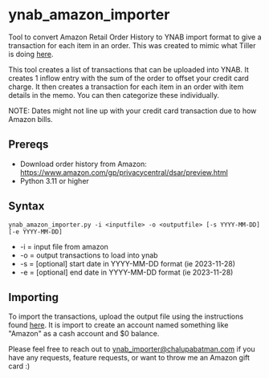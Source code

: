 # ynab_amazon_importer
Tool to convert Amazon Retail Order History to YNAB import format to give a transaction for each item in an order. This was created to mimic what Tiller is doing [here](https://community.tillerhq.com/t/docs-import-csv-line-items/2512).

This tool creates a list of transactions that can be uploaded into YNAB. It creates 1 inflow entry with the sum of the order to offset your credit card charge. It then creates a transaction for each item in an order with item details in the memo. You can then categorize these individually.

NOTE: Dates might not line up with your credit card transaction due to how Amazon bills.

## Prereqs
* Download order history from Amazon: https://www.amazon.com/gp/privacycentral/dsar/preview.html
* Python 3.11 or higher

## Syntax
` ynab_amazon_importer.py -i <inputfile> -o <outputfile> [-s YYYY-MM-DD] [-e YYYY-MM-DD] `
* -i = input file from amazon
* -o = output transactions to load into ynab
* -s = [optional] start date in YYYY-MM-DD format (ie 2023-11-28)
* -e = [optional] end date in YYYY-MM-DD format (ie 2023-11-28)

## Importing
To import the transactions, upload the output file using the instructions found [here](https://support.ynab.com/en_us/file-based-import-a-guide-Bkj4Sszyo). It is import to create an account named something like "Amazon" as a cash account and $0 balance.

Please feel free to reach out to ynab_importer@chalupabatman.com if you have any requests, feature requests, or want to throw me an Amazon gift card :)
